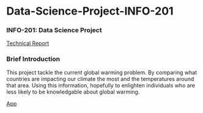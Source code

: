 # Data-Science-Project-INFO-201

### INFO-201: Data Science Project
[Technical Report](https://github.com/jamesswartwood/data-science-project-info-201/wiki)

### Brief Introduction
This project tackle the current global warming problem. By comparing what
countries are impacting our climate the most and the temperatures around 
that area. Using this information, hopefully to enlighten individuals who
are less likely to be knowledgable about global warming.

[App](https://jayrg007.shinyapps.io/data-science-project-info-201/)
